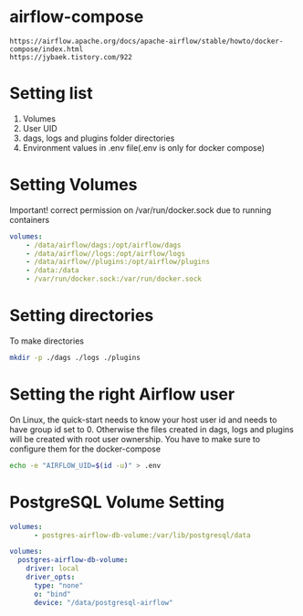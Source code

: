 # airflow-compose
    https://airflow.apache.org/docs/apache-airflow/stable/howto/docker-compose/index.html
    https://jybaek.tistory.com/922

# Setting list
1. Volumes
2. User UID
3. dags, logs and plugins folder directories
4. Environment values in .env file(.env is only for docker compose)

# Setting Volumes

Important! correct permission on /var/run/docker.sock due to running containers

``` yaml
volumes:
    - /data/airflow/dags:/opt/airflow/dags
    - /data/airflow//logs:/opt/airflow/logs
    - /data/airflow//plugins:/opt/airflow/plugins
    - /data:/data
    - /var/run/docker.sock:/var/run/docker.sock
```

# Setting directories
To make directories
``` bash
mkdir -p ./dags ./logs ./plugins
```

# Setting the right Airflow user
On Linux, the quick-start needs to know your host user id and needs to have group id set to 0. 
Otherwise the files created in dags, logs and plugins will be created with root user ownership. 
You have to make sure to configure them for the docker-compose

``` bash
echo -e "AIRFLOW_UID=$(id -u)" > .env
```

# PostgreSQL Volume Setting 
``` yaml
volumes:
      - postgres-airflow-db-volume:/var/lib/postgresql/data
```

``` yaml
volumes:
  postgres-airflow-db-volume:
    driver: local
    driver_opts:
      type: "none"
      o: "bind"
      device: "/data/postgresql-airflow"
```